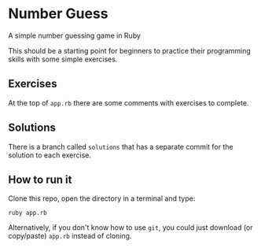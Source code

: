 Number Guess
============

A simple number guessing game in Ruby

This should be a starting point for beginners to practice their programming
skills with some simple exercises.


Exercises
---------

At the top of `app.rb` there are some comments with exercises to complete.


Solutions
---------

There is a branch called `solutions` that has a separate commit for the solution
to each exercise.


How to run it
-------------

Clone this repo, open the directory in a terminal and type:

```
ruby app.rb
```

Alternatively, if you don't know how to use `git`, you could just download (or
copy/paste) `app.rb` instead of cloning.
